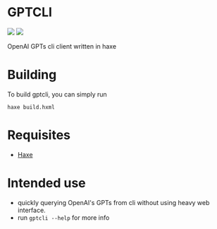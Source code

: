 # GPTCLI

<!-- [![Build status](https://github.com/HACCKKER/gptcli-haxe/workflows/Build/badge.svg)](https://github.com/HACCKKER/gptcli-haxe/actions) -->
![](https://img.shields.io/github/languages/top/HACCKKER/gptcli-haxe?style=flat)
![](https://img.shields.io/github/languages/code-size/HACCKKER/gptcli-haxe?style=flat)

OpenAI GPTs cli client written in haxe

# Building
To build gptcli, you can simply run
```
haxe build.hxml
```

# Requisites

- [Haxe](https://haxe.org)

# Intended use

- quickly querying OpenAI's GPTs from cli without using heavy web interface.
- run `gptcli --help` for more info